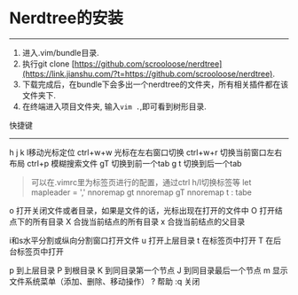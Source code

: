 

# Nerdtree的安装

------

1. 进入.vim/bundle目录.
2. 执行git clone [https://github.com/scrooloose/nerdtree](https://link.jianshu.com/?t=https://github.com/scrooloose/nerdtree).
3. 下载完成后，在bundle下会多出一个nerdtree的文件夹，所有相关插件都在该文件夹下.
4. 在终端进入项目文件夹, 输入`vim .`,即可看到树形目录.

快捷键

------

h j k l移动光标定位
ctrl+w+w 光标在左右窗口切换
ctrl+w+r 切换当前窗口左右布局
ctrl+p 模糊搜索文件
gT 切换到前一个tab
g t 切换到后一个tab

> 可以在.vimrc里为标签页进行的配置，通过ctrl h/l切换标签等
> let mapleader = ','
> nnoremap <C-l> gt
> nnoremap <C-h> gT
> nnoremap <leader>t : tabe<CR>

o 打开关闭文件或者目录，如果是文件的话，光标出现在打开的文件中
O 打开结点下的所有目录
X 合拢当前结点的所有目录
x 合拢当前结点的父目录

i和s水平分割或纵向分割窗口打开文件
u 打开上层目录
t 在标签页中打开
T 在后台标签页中打开

p 到上层目录
P 到根目录
K 到同目录第一个节点
J 到同目录最后一个节点
m 显示文件系统菜单（添加、删除、移动操作）
? 帮助
:q 关闭